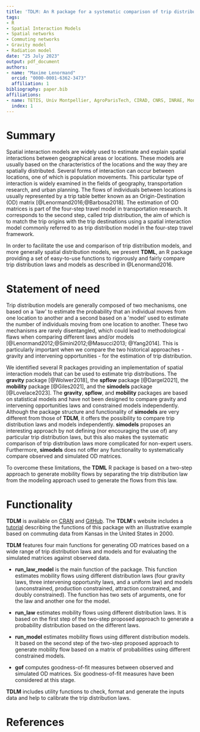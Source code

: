 ```yaml
---
title: 'TDLM: An R package for a systematic comparison of trip distribution laws and models'
tags:
- R
- Spatial Interaction Models
- Spatial networks
- Commuting networks
- Gravity model
- Radiation model
date: "25 July 2023"
output: pdf_document
authors:
- name: "Maxime Lenormand"
  orcid: "0000-0001-6362-3473"
  affiliation: 1
bibliography: paper.bib
affiliations:
- name: TETIS, Univ Montpellier, AgroParisTech, CIRAD, CNRS, INRAE, Montpellier, France
  index: 1
---
```


# Summary

Spatial interaction models are widely used to estimate and explain spatial
interactions between geographical areas or locations. These models are usually 
based on the characteristics of the locations and the way they are 
spatially distributed. Several forms of interaction can occur between locations,
one of which is population movements. This particular type of interaction is 
widely examined in the fields of geography, transportation research, and 
urban planning. The flows of individuals between locations is 
usually represented by a trip table better known as an Origin-Destination (OD) 
matrix [@Lenormand2016;@Barbosa2018]. The estimation of OD matrices is part of 
the four-step travel model in transportation research. It corresponds to the 
second step, called trip distribution, the aim of which is to match the trip 
origins with the trip destinations using a spatial interaction model 
commonly referred to as trip distribution model in the four-step travel 
framework. 

In order to facilitate the use and comparison of trip distribution models, and 
more generally spatial distribution models, we present **TDML**, an R package 
providing a set of easy-to-use functions to rigorously and fairly compare 
trip distribution laws and models as described in @Lenormand2016.

# Statement of need

Trip distribution models are generally composed of two mechanisms, one
based on a 'law' to estimate the probability that an individual moves from one 
location to another and a second based on a 'model' used to estimate 
the number of individuals moving from one location to another. These two 
mechanisms are rarely disentangled, which could lead to methodological flaws when 
comparing different laws and/or models [@Lenormand2012;@Simini2012;@Masucci2013;
@Yang2014]. This is particularly important when we compare the two historical
approaches - gravity and intervening opportunities - for the estimation of 
trip distribution. 

We identified several R packages providing an implementation of spatial 
interaction models that can be used to estimate trip distributions. 
The **gravity** package [@Wolwer2018], the **spflow** 
package [@Dargel2021], the **mobility** package [@Giles2021], and the **simodels** 
package [@Lovelace2023]. The **gravity**, **spflow**, and **mobility** packages 
are based on statistical models and have not been designed to compare gravity 
and intervening opportunities laws and constrained models independently. 
Although the package structure and functionality of **simodels** are very 
different from those of **TDLM**, it offers the possibility to compare trip 
distribution laws and models independently. **simodels** proposes 
an interesting approach by not defining (nor encouraging the use of) any 
particular trip distribution laws, but this also makes the systematic comparison 
of trip distribution laws more complicated for non-expert users. Furthermore, 
**simodels** does not offer any functionality to systematically compare 
observed and simulated OD matrices.
 
To overcome these limitations, the **TDML** R package is based on a two-step 
approach to generate mobility flows by separating the trip distribution law 
from the modeling approach used to generate the flows from this law. 

# Functionality

**TDLM** is available on [CRAN](https://cran.r-project.org/package=TDLM) and 
[GitHub](https://github.com/EpiVec/TDLM/). The **TDLM**'s website includes a [tutorial](https://epivec.github.io/TDLM/articles/TDLM.html) 
describing the functions of this package with an illustrative example based on 
commuting data from Kansas in the United States in 2000.

**TDLM** features four main functions for generating OD matrices
based on a wide range of trip distribution laws and models and for evaluating
the simulated matrices against observed data. 

* **run_law_model** is the main function of the package. This function estimates
mobility flows using different distribution laws (four gravity laws, three 
intervening opportunity laws, and a uniform law) and models (unconstrained, 
production constrained, attraction constrained, and doubly constrained). The 
function has two sets of arguments, one for the law and another one for the 
model. 

* **run_law** estimates mobility flows using different distribution laws. It 
is based on the first step of the two-step proposed approach to generate a 
probability distribution based on the different laws.

* **run_model** estimates mobility flows using different distribution models. It
based on the second step of the two-step proposed approach to generate mobility 
flow based on a matrix of probabilities using different constrained models.

* **gof** computes goodness-of-fit measures between observed and simulated 
OD matrices. Six goodness-of-fit measures have been considered at this stage.

**TDLM** includes utility functions to check, format and generate the inputs 
data and help to calibrate the trip distribution laws. 

# References
